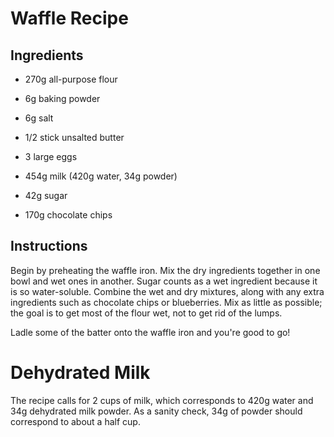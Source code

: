 Waffle Recipe
=============

Ingredients
-----------
- 270g all-purpose flour
- 6g baking powder
- 6g salt

- 1/2 stick unsalted butter
- 3 large eggs
- 454g milk  (420g water, 34g powder)
- 42g sugar

- 170g chocolate chips

Instructions
------------
Begin by preheating the waffle iron.  Mix the dry ingredients together in one
bowl and wet ones in another.  Sugar counts as a wet ingredient because it is
so water-soluble.  Combine the wet and dry mixtures, along with any extra 
ingredients such as chocolate chips or blueberries.  Mix as little as possible;
the goal is to get most of the flour wet, not to get rid of the lumps.

Ladle some of the batter onto the waffle iron and you're good to go!

Dehydrated Milk
===============
The recipe calls for 2 cups of milk, which corresponds to 420g water and 34g 
dehydrated milk powder.  As a sanity check, 34g of powder should correspond to 
about a half cup.
